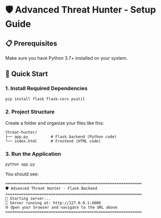 # 🛡️ Advanced Threat Hunter - Setup Guide

## 📋 Prerequisites

Make sure you have Python 3.7+ installed on your system.

## 🚀 Quick Start

### 1. Install Required Dependencies

```bash
pip install flask flask-cors psutil
```

### 2. Project Structure

Create a folder and organize your files like this:

```
threat-hunter/
├── app.py          # Flask backend (Python code)
└── index.html      # Frontend (HTML code)
```

### 3. Run the Application

```bash
python app.py
```

You should see:

```
============================================================
🛡️ Advanced Threat Hunter - Flask Backend
============================================================
🚀 Starting server...
📡 Server running at: http://127.0.0.1:4000
🌐 Open your browser and navigate to the URL above
============================================================
```